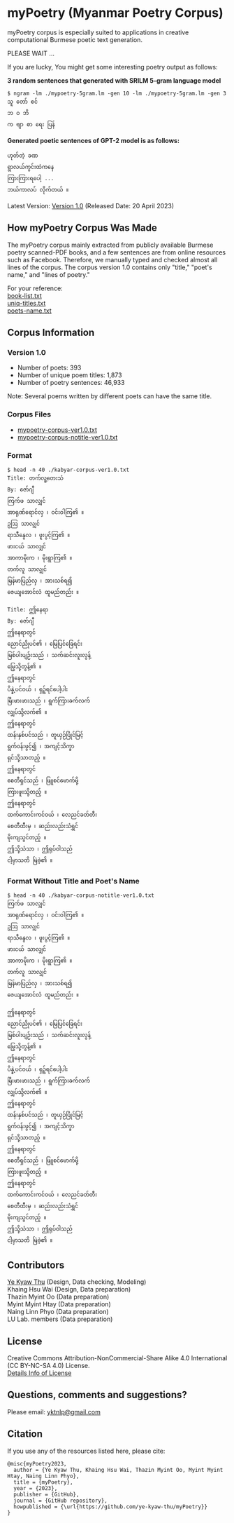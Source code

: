# myPoetry (Myanmar Poetry Corpus)
myPoetry corpus is especially suited to applications in creative computational Burmese poetic text generation.

PLEASE WAIT ... 

If you are lucky, You might get some interesting poetry output as follows:  

**3 random sentences that generated with SRILM 5-gram language model**
```
$ ngram -lm ./mypoetry-5gram.lm -gen 10 -lm ./mypoetry-5gram.lm -gen 3
သူ တော် စင်
ဘ ဝ ဘိ
က ဗျာ စာ ရေး ပြန်
```

**Generated poetic sentences of GPT-2 model is as follows:**  

```
ဟုတ်တဲ့ ခဏ
ရွာလယ်ကွင်းထဲကနေ
ကြားကြားရပေါ့ ...
ဘယ်ကာလပ် လိုက်တယ် ။
```

Latest Version: [Version 1.0](https://github.com/ye-kyaw-thu/myPoetry/tree/main/corpus/version1.0) (Released Date: 20 April 2023)    

## How myPoetry Corpus Was Made

The myPoetry corpus mainly extracted from publicly available Burmese poetry scanned-PDF books, and a few sentences are from online resources such as Facebook. Therefore, we manually typed and checked almost all lines of the corpus. The corpus version 1.0 contains only "title," "poet's name," and "lines of poetry."    

For your reference:  
[book-list.txt](https://github.com/ye-kyaw-thu/myPoetry/blob/main/corpus/version1.0/doc/book-list.txt)  
[uniq-titles.txt](https://github.com/ye-kyaw-thu/myPoetry/blob/main/corpus/version1.0/doc/uniq-titles.txt)  
[poets-name.txt](https://github.com/ye-kyaw-thu/myPoetry/blob/main/corpus/version1.0/doc/poets-name.txt)  

## Corpus Information
### Version 1.0  

- Number of poets: 393  
- Number of unique poem titles: 1,873  
- Number of poetry sentences: 46,933  

Note: Several poems written by different poets can have the same title.

### Corpus Files

- [mypoetry-corpus-ver1.0.txt](https://github.com/ye-kyaw-thu/myPoetry/blob/main/corpus/version1.0/mypoetry-corpus-ver1.0.txt)  
- [mypoetry-corpus-notitle-ver1.0.txt](https://github.com/ye-kyaw-thu/myPoetry/blob/main/corpus/version1.0/mypoetry-corpus-notitle-ver1.0.txt)  

### Format

```
$ head -n 40 ./kabyar-corpus-ver1.0.txt 
Title: တက်လူ့တေးသံ
By: ဇော်ဂျီ
ကြက်ဖ သာလျှင်
အာရုဏ်ရောင်လှ ၊ ဝင်းဝါကြ၏ ။
ဥဩ သာလျှင်
ရာသီနွေလ ၊ ဖူးပွင့်ကြ၏ ။
ဖားငယ် သာလျှင်
အာကာမိုးက ၊ မိုးရွာကြ၏ ။
တက်လူ သာလျှင်
မြန်မာပြည်လှ ၊ အားသစ်ရ၍
ဇေယျအောင်လံ ထူမည်တည်း ။

Title: ဤနေရာ
By: ဇော်ဂျီ
ဤနေရာတွင်
ညောင်ညိုပင်၏ ၊ မြေပြင်ခြေရင်း
မြစ်ပါးပျဉ်းသည် ၊ သက်ဆင်းလူးလွန့်
မြွေသို့တွန့်၏ ။
ဤနေရာတွင်
ပိန္နဲ့ပင်ဝယ် ၊ ရှဉ့်ရင်ပေါ့ပါး
မြီးဖားဖားသည် ၊ ရွက်ကြားခက်လက်
လျှပ်သို့လက်၏ ။
ဤနေရာတွင်
ထန်းနှစ်ပင်သည် ၊ တူယှဉ်ပြိုင်မြင့်
ရွက်ဝန်းဖွင့်၍ ၊ အကျင့်သိက္ခာ
ရှင်သို့သာတည့် ။
ဤနေရာတွင်
စေတီရှင်သည် ၊ ဖြူစင်မောက်မို့
ကြားဖူးသို့တည့် ။
ဤနေရာတွင်
ထက်ကောင်းကင်ဝယ် ၊ လေညင်ခတ်တီး
စေတီထီးမှ ၊ ဆည်းလည်းသံရွှင်
မိုးကျသွင်တည့် ။
ဤသို့သံသာ ၊ ဤရုပ်ဝါသည်
ငါ့မှာသတိ မြဲခဲ့၏ ။
```

### Format Without Title and Poet's Name

```
$ head -n 40 ./kabyar-corpus-notitle-ver1.0.txt 
ကြက်ဖ သာလျှင်
အာရုဏ်ရောင်လှ ၊ ဝင်းဝါကြ၏ ။
ဥဩ သာလျှင်
ရာသီနွေလ ၊ ဖူးပွင့်ကြ၏ ။
ဖားငယ် သာလျှင်
အာကာမိုးက ၊ မိုးရွာကြ၏ ။
တက်လူ သာလျှင်
မြန်မာပြည်လှ ၊ အားသစ်ရ၍
ဇေယျအောင်လံ ထူမည်တည်း ။

ဤနေရာတွင်
ညောင်ညိုပင်၏ ၊ မြေပြင်ခြေရင်း
မြစ်ပါးပျဉ်းသည် ၊ သက်ဆင်းလူးလွန့်
မြွေသို့တွန့်၏ ။
ဤနေရာတွင်
ပိန္နဲ့ပင်ဝယ် ၊ ရှဉ့်ရင်ပေါ့ပါး
မြီးဖားဖားသည် ၊ ရွက်ကြားခက်လက်
လျှပ်သို့လက်၏ ။
ဤနေရာတွင်
ထန်းနှစ်ပင်သည် ၊ တူယှဉ်ပြိုင်မြင့်
ရွက်ဝန်းဖွင့်၍ ၊ အကျင့်သိက္ခာ
ရှင်သို့သာတည့် ။
ဤနေရာတွင်
စေတီရှင်သည် ၊ ဖြူစင်မောက်မို့
ကြားဖူးသို့တည့် ။
ဤနေရာတွင်
ထက်ကောင်းကင်ဝယ် ၊ လေညင်ခတ်တီး
စေတီထီးမှ ၊ ဆည်းလည်းသံရွှင်
မိုးကျသွင်တည့် ။
ဤသို့သံသာ ၊ ဤရုပ်ဝါသည်
ငါ့မှာသတိ မြဲခဲ့၏ ။
```

## Contributors

[Ye Kyaw Thu](https://sites.google.com/site/yekyawthunlp/) (Design, Data checking, Modeling)   
Khaing Hsu Wai (Design, Data preparation)  
Thazin Myint Oo (Data preparation)  
Myint Myint Htay (Data preparation)   
Naing Linn Phyo (Data preparation)  
LU Lab. members (Data preparation)  

## License

Creative Commons Attribution-NonCommercial-Share Alike 4.0 International (CC BY-NC-SA 4.0) License.  
[Details Info of License](https://creativecommons.org/licenses/by-nc-sa/4.0/)

## Questions, comments and suggestions?

Please email: yktnlp@gmail.com  

## Citation

If you use any of the resources listed here, please cite:  

```
@misc{myPoetry2023,
  author = {Ye Kyaw Thu, Khaing Hsu Wai, Thazin Myint Oo, Myint Myint Htay, Naing Linn Phyo},
  title = {myPoetry},
  year = {2023},
  publisher = {GitHub},
  journal = {GitHub repository},
  howpublished = {\url{https://github.com/ye-kyaw-thu/myPoetry}}
}
```
